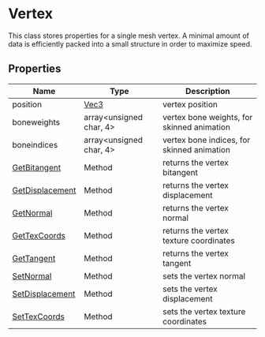 # Vertex

This class stores properties for a single mesh vertex. A minimal amount of data is efficiently packed into a small structure in order to maximize speed.

## Properties

| Name | Type | Description |
|---|---|---|
| position | [Vec3](Vec3.md) | vertex position |
| boneweights | array<unsigned char, 4> | vertex bone weights, for skinned animation |
| boneindices | array<unsigned char, 4> | vertex bone indices, for skinned animation |
| [GetBitangent](Vertex_GetBitangent.md) | Method | returns the vertex bitangent |
| [GetDisplacement](Vertex_GetDisplacement.md) | Method | returns the vertex displacement |
| [GetNormal](Vertex_GetNormal.md) | Method | returns the vertex normal |
| [GetTexCoords](Vertex_GetTexCoords.md) | Method | returns the vertex texture coordinates |
| [GetTangent](Vertex_GetTangent.md) | Method | returns the vertex tangent |
| [SetNormal](Vertex_SetNormal.md) | Method | sets the vertex normal |
| [SetDisplacement](Vertex_SetDisplacement.md) | Method | sets the vertex displacement |
| [SetTexCoords](Vertex_SetTexCoords.md) | Method | sets the vertex texture coordinates |
